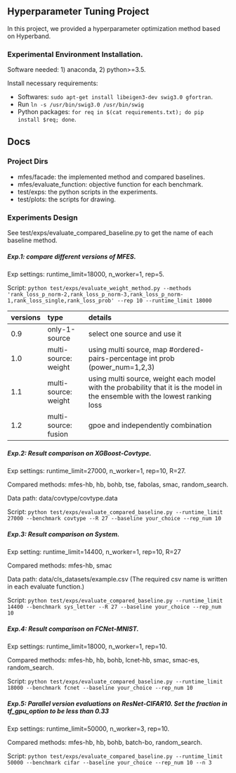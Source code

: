 ## Hyperparameter Tuning Project
In this project, we provided a hyperparameter optimization method based on Hyperband.

### Experimental Environment Installation.
Software needed: 1) anaconda, 2) python>=3.5.

Install necessary requirements:
- Softwares: `sudo apt-get install libeigen3-dev swig3.0 gfortran`.
- Run `ln -s /usr/bin/swig3.0 /usr/bin/swig`
- Python packages: `for req in $(cat requirements.txt); do pip install $req; done`.

## Docs
### Project Dirs
- mfes/facade: the implemented method and compared baselines.
- mfes/evaluate_function: objective function for each benchmark.
- test/exps: the python scripts in the experiments.
- test/plots: the scripts for drawing.

### Experiments Design
See test/exps/evaluate_compared_baseline.py to get the name of each baseline method.

##### Exp.1: compare different versions of MFES.
Exp settings: runtime_limit=18000, n_worker=1, rep=5.

Script: `python test/exps/evaluate_weight_method.py --methods 'rank_loss_p_norm-2,rank_loss_p_norm-3,rank_loss_p_norm-1,rank_loss_single,rank_loss_prob' --rep 10 --runtime_limit 18000`

| versions | type | details |
| :-----| :---- | :---- |
| 0.9 | only-1-source | select one source and use it |
| 1.0 | multi-source: weight | using multi source, map #ordered-pairs-percentage int prob (power_num=1,2,3) |
| 1.1 | multi-source: weight | using multi source, weight each model with the probability that it is the model in the ensemble with the lowest ranking loss |
| 1.2 | multi-source: fusion | gpoe and independently combination |


##### Exp.2: Result comparison on XGBoost-Covtype.
Exp settings: runtime_limit=27000, n_worker=1, rep=10, R=27.

Compared methods: mfes-hb, hb, bohb, tse, fabolas, smac, random_search.

Data path: data/covtype/covtype.data

Script: `python test/exps/evaluate_compared_baseline.py --runtime_limit 27000 --benchmark covtype --R 27 --baseline your_choice --rep_num 10`


##### Exp.3: Result comparison on System.
Exp setting: runtime_limit=14400, n_worker=1, rep=10, R=27

Compared methods: mfes-hb, smac

Data path: data/cls_datasets/example.csv (The required csv name is written in each evaluate function.)

Script: `python test/exps/evaluate_compared_baseline.py --runtime_limit 14400 --benchmark sys_letter --R 27 --baseline your_choice --rep_num 10`


##### Exp.4: Result comparison on FCNet-MNIST.
Exp settings: runtime_limit=18000, n_worker=1, rep=10.

Compared methods: mfes-hb, hb, bohb, lcnet-hb, smac, smac-es, random_search.

Script: `python test/exps/evaluate_compared_baseline.py --runtime_limit 18000 --benchmark fcnet --baseline your_choice --rep_num 10`


##### Exp.5: Parallel version evaluations on ResNet-CIFAR10. Set the fraction in tf_gpu_option to be less than 0.33
Exp settings: runtime_limit=50000, n_worker=3, rep=10.

Compared methods: mfes-hb, hb, bohb, batch-bo, random_search.

Script: `python test/exps/evaluate_compared_baseline.py --runtime_limit 50000 --benchmark cifar --baseline your_choice --rep_num 10 --n 3`
